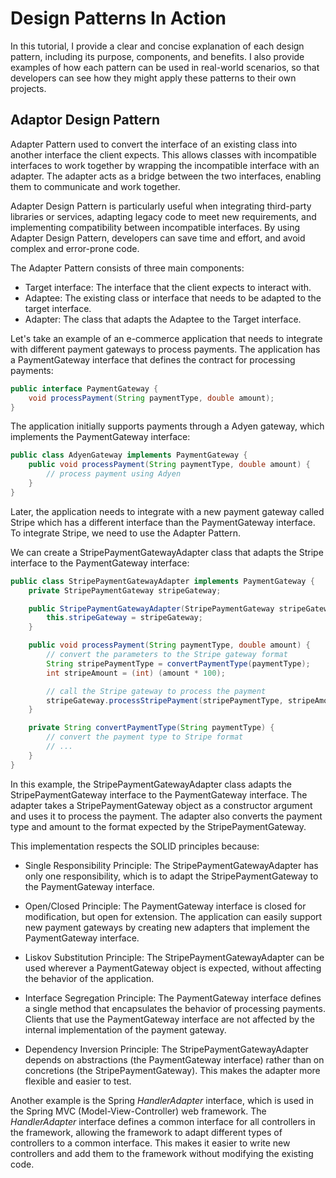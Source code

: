# Design Patterns In Action

In this tutorial, I provide a clear and concise explanation of each design pattern, including its purpose, components, and benefits. I also provide examples of how each pattern can be used in real-world scenarios, so that developers can see how they might apply these patterns to their own projects.

## Adaptor Design Pattern

Adapter Pattern used to convert the interface of an existing class into another interface the client expects. This allows classes with incompatible interfaces to work together by wrapping the incompatible interface with an adapter. The adapter acts as a bridge between the two interfaces, enabling them to communicate and work together.

Adapter Design Pattern is particularly useful when integrating third-party libraries or services, adapting legacy code to meet new requirements, and implementing compatibility between incompatible interfaces. By using Adapter Design Pattern, developers can save time and effort, and avoid complex and error-prone code.

The Adapter Pattern consists of three main components:

- Target interface: The interface that the client expects to interact with.
- Adaptee: The existing class or interface that needs to be adapted to the target interface.
- Adapter: The class that adapts the Adaptee to the Target interface.

Let's take an example of an e-commerce application that needs to integrate with different payment gateways to process payments. The application has a PaymentGateway interface that defines the contract for processing payments:

```java
public interface PaymentGateway {
    void processPayment(String paymentType, double amount);
}
```
The application initially supports payments through a Adyen gateway, which implements the PaymentGateway interface:

```java
public class AdyenGateway implements PaymentGateway {
    public void processPayment(String paymentType, double amount) {
        // process payment using Adyen 
    }
}
```
Later, the application needs to integrate with a new payment gateway called Stripe which has a different interface than the PaymentGateway interface. 
To integrate Stripe, we need to use the Adapter Pattern.

We can create a StripePaymentGatewayAdapter class that adapts the Stripe interface to the PaymentGateway interface:

```java
public class StripePaymentGatewayAdapter implements PaymentGateway {
    private StripePaymentGateway stripeGateway;

    public StripePaymentGatewayAdapter(StripePaymentGateway stripeGateway) {
        this.stripeGateway = stripeGateway;
    }

    public void processPayment(String paymentType, double amount) {
        // convert the parameters to the Stripe gateway format
        String stripePaymentType = convertPaymentType(paymentType);
        int stripeAmount = (int) (amount * 100);

        // call the Stripe gateway to process the payment
        stripeGateway.processStripePayment(stripePaymentType, stripeAmount);
    }

    private String convertPaymentType(String paymentType) {
        // convert the payment type to Stripe format
        // ...
    }
}
```
In this example, the StripePaymentGatewayAdapter class adapts the StripePaymentGateway interface to the PaymentGateway interface. The adapter takes a StripePaymentGateway object as a constructor argument and uses it to process the payment. The adapter also converts the payment type and amount to the format expected by the StripePaymentGateway.

This implementation respects the SOLID principles because:

- Single Responsibility Principle: The StripePaymentGatewayAdapter has only one responsibility, which is to adapt the StripePaymentGateway to the PaymentGateway interface.

- Open/Closed Principle: The PaymentGateway interface is closed for modification, but open for extension. The application can easily support new payment gateways by creating new adapters that implement the PaymentGateway interface.

- Liskov Substitution Principle: The StripePaymentGatewayAdapter can be used wherever a PaymentGateway object is expected, without affecting the behavior of the application.

- Interface Segregation Principle: The PaymentGateway interface defines a single method that encapsulates the behavior of processing payments. Clients that use the PaymentGateway interface are not affected by the internal implementation of the payment gateway.

- Dependency Inversion Principle: The StripePaymentGatewayAdapter depends on abstractions (the PaymentGateway interface) rather than on concretions (the StripePaymentGateway). This makes the adapter more flexible and easier to test.

Another example is the Spring _HandlerAdapter_ interface, which is used in the Spring MVC (Model-View-Controller) web framework. The _HandlerAdapter_ interface defines a common interface for all controllers in the framework, allowing the framework to adapt different types of controllers to a common interface. This makes it easier to write new controllers and add them to the framework without modifying the existing code.
